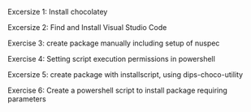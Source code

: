 



Excersize 1: Install chocolatey



Excersize 2: Find and Install Visual Studio Code



Exercise  3: create package manually including setup of nuspec



Exercise 4: Setting script execution permissions in powershell



Excersize 5: create package with installscript, using dips-choco-utility



Exercise 6: Create a powershell script to install package requiring parameters







